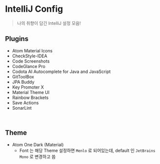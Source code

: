 # IntelliJ Config
> 나의 취향이 담긴 IntelliJ 설정 모음!

## Plugins
- Atom Material Icons
- CheckStyle-IDEA
- Code Screenshots
- CodeGlance Pro
- Codota AI Autocomplete for Java and JavaScript
- GitToolBox
- JPA Buddy
- Key Promoter X
- Material Theme UI
- Rainbow Brackets
- Save Actions
- SonarLint

<br>

## Theme
- Atom One Dark (Material)
  - Font 는 해당 Theme 설정하면 `Menlo` 로 되어있는데, default 인 `JetBrains Mono` 로 변경하고 씀
